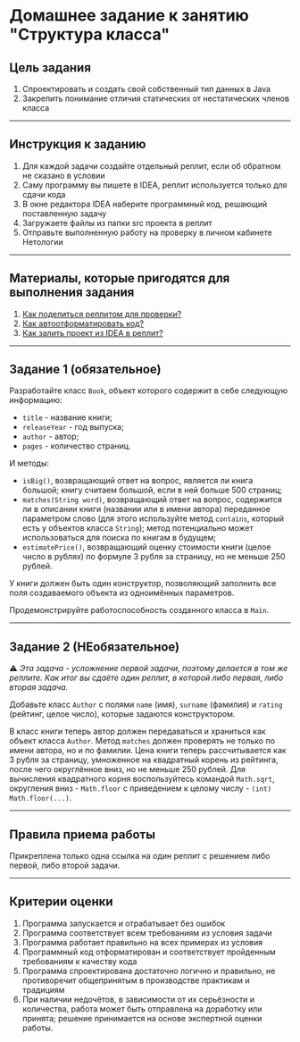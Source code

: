 # Домашнее задание к занятию "Структура класса"

## Цель задания

1. Спроектировать и создать свой собственный тип данных в Java
2. Закрепить понимание отличия статических от нестатических членов класса

------

## Инструкция к заданию

1. Для каждой задачи создайте отдельный реплит, если об обратном не сказано в условии
1. Саму программу вы пишете в IDEA, реплит используется только для сдачи кода
3. В окне редактора IDEA наберите программный код, решающий поставленную задачу
5. Загружаете файлы из папки src проекта в реплит
6. Отправьте выполненную работу на проверку в личном кабинете Нетологии

------

## Материалы, которые пригодятся для выполнения задания

1. [Как поделиться реплитом для проверки?](https://github.com/netology-code/java-homeworks/blob/java-43/QA_ReplitShare.md)
2. [Как автоотформатировать код?](https://github.com/netology-code/java-homeworks/blob/java-43/QA_Format.md)
3. [Как залить проект из IDEA в реплит?](https://github.com/netology-code/java-homeworks/blob/java-43/QA_ReplitUpload.md)

------

## Задание 1 (обязательное)

Разработайте класс `Book`, объект которого содержит в себе следующую информацию:
* `title` - название книги;
* `releaseYear` - год выпуска;
* `author` - автор;
* `pages` - количество страниц.

И методы:
* `isBig()`, возвращающий ответ на вопрос, является ли книга большой; книгу считаем большой, если в ней больше 500 страниц;
* `matches(String word)`, возвращающий ответ на вопрос, содержится ли в описании книги (названии или в имени автора) переданное параметром слово (для этого используйте метод `contains`, который есть у объектов класса `String`); метод потенциально может использоваться для поиска по книгам в будущем;
* `estimatePrice()`, возвращающий оценку стоимости книги (целое число в рублях) по формуле 3 рубля за страницу, но не меньше 250 рублей.

У книги должен быть один конструктор, позволяющий заполнить все поля создаваемого объекта из одноимённых параметров.

Продемонстрируйте работоспособность созданного класса в `Main`.

------

## Задание 2 (НЕобязательное)

:warning: _Эта задача - усложнение первой задачи, поэтому делается в том же реплите. Как итог вы сдаёте один реплит, в которой либо первая, либо вторая задача._

Добавьте класс `Author` с полями `name` (имя), `surname` (фамилия) и `rating` (рейтинг, целое число), которые задаются конструктором.

В класс книги теперь автор должен передаваться и храниться как объект класса `Author`. Метод `matches` должен проверять не только по имени автора, но и по фамилии. Цена книги теперь рассчитывается как 3 рубля за страницу, умноженное на квадратный корень из рейтинга, после чего округлённое вниз, но не меньше 250 рублей. Для вычисления квадратного корня воспользуйтесь командой `Math.sqrt`, округления вниз - `Math.floor` с приведением к целому числу - `(int) Math.floor(...)`.

------

## Правила приема работы

Прикреплена только одна ссылка на один реплит с решением либо первой, либо второй задачи.

------

## Критерии оценки

1. Программа запускается и отрабатывает без ошибок
2. Программа соответствует всем требованиям из условия задачи
3. Программа работает правильно на всех примерах из условия
4. Программный код отформатирован и соответствует пройденным требованиям к качеству кода
5. Программа спроектирована достаточно логично и правильно, не противоречит общепринятым в производстве практикам и традициям
6. При наличии недочётов, в зависимости от их серьёзности и количества, работа может быть отправлена на доработку или принята; решение принимается на основе экспертной оценки работы.

